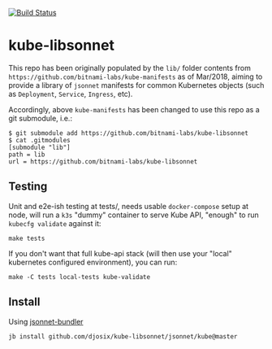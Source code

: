 [![Build Status](https://travis-ci.org/bitnami-labs/kube-libsonnet.svg?branch=master)](https://travis-ci.org/bitnami-labs/kube-libsonnet)
# kube-libsonnet

This repo has been originally populated by the `lib/` folder contents
from `https://github.com/bitnami-labs/kube-manifests` as of Mar/2018,
aiming to provide a library of `jsonnet` manifests for common
Kubernetes objects (such as `Deployment`, `Service`, `Ingress`, etc).

Accordingly, above `kube-manifests` has been changed to use this repo as
a git submodule, i.e.:

    $ git submodule add https://github.com/bitnami-labs/kube-libsonnet
    $ cat .gitmodules
    [submodule "lib"]
    path = lib
    url = https://github.com/bitnami-labs/kube-libsonnet

## Testing

Unit and e2e-ish testing at tests/, needs usable `docker-compose`
setup at node, will run a `k3s` "dummy" container to serve Kube API,
"enough" to run `kubecfg validate` against it:

    make tests

If you don't want that full kube-api stack (will then use your "local"
kubernetes configured environment), you can run:

    make -C tests local-tests kube-validate

## Install

Using [jsonnet-bundler](https://github.com/jsonnet-bundler/jsonnet-bundler)

```
jb install github.com/djosix/kube-libsonnet/jsonnet/kube@master
```
